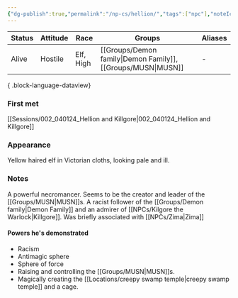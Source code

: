 ```yaml
---
{"dg-publish":true,"permalink":"/np-cs/hellion/","tags":["npc"],"noteIcon":"npc","created":"2024-01-06T00:57:05.456+01:00","updated":"2024-01-09T00:33:09.177+01:00"}
---
```


| Status | Attitude | Race      | Groups                     | Aliases |
| ------ | -------- | --------- | -------------------------- | ------- |
| Alive  | Hostile  | Elf, High | [[Groups/Demon family\|Demon Family]], [[Groups/MUSN\|MUSN]] | \-      |

{ .block-language-dataview}
### First met
[[Sessions/002_040124_Hellion and Killgore\|002_040124_Hellion and Killgore]]
### Appearance
Yellow haired elf in Victorian cloths, looking pale and ill.
### Notes
A powerful necromancer. Seems to be the creator and leader of the [[Groups/MUSN\|MUSN]]s. 
A racist follower of the [[Groups/Demon family\|Demon Family]] and an admirer of [[NPCs/Kilgore the Warlock\|Killgore]].
Was briefly associated with [[NPCs/Zima\|Zima]]

#### Powers he's demonstrated
- Racism
- Antimagic sphere
- Sphere of force
- Raising and controlling the [[Groups/MUSN\|MUSN]]s.
- Magically creating the [[Locations/creepy swamp temple\|creepy swamp temple]] and a cage.
